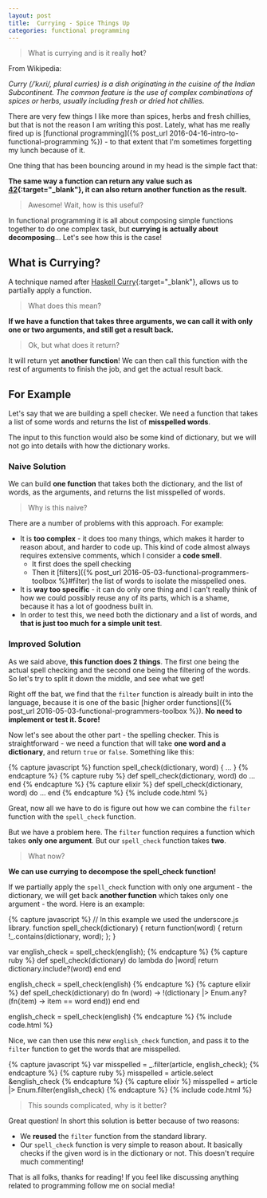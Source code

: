 ```yaml
---
layout: post
title:  Currying - Spice Things Up
categories: functional programming
---
```


> What is currying and is it really **hot**?

From Wikipedia:

*Curry (/ˈkʌri/, plural curries) is a dish originating in the cuisine of the Indian Subcontinent. The common feature is the use of complex combinations of spices or herbs, usually including fresh or dried hot chillies.*

There are very few things I like more than spices, herbs and fresh chillies, but that is not the reason I am writing this post. Lately, what has me really fired up is [functional programming]({% post_url 2016-04-16-intro-to-functional-programming %}) - to that extent that I'm sometimes forgetting my lunch because of it.

One thing that has been bouncing around in my head is the simple fact that:

**The same way a function can return any value such as [42][42]{:target="_blank"}, it can also return another function as the result.**

> Awesome! Wait, how is this useful?

In functional programming it is all about composing simple functions together to do one complex task, but **currying is actually about decomposing**... Let's see how this is the case!

## What is Currying?

A technique named after [Haskell Curry](https://en.wikipedia.org/wiki/Haskell_Curry){:target="_blank"}, allows us to partially apply a function.

> What does this mean?

**If we have a function that takes three arguments, we can call it with only one or two arguments, and still get a result back.**

> Ok, but what does it return?

It will return yet **another function**! We can then call this function with the rest of arguments to finish the job, and get the actual result back.

## For Example

Let's say that we are building a spell checker. We need a function that takes a list of some words and returns the list of **misspelled words**.

The input to this function would also be some kind of dictionary, but we will not go into details with how the dictionary works.

### Naive Solution

We can build **one function** that takes both the dictionary, and the list of words, as the arguments, and returns the list misspelled of words.

> Why is this naive?

There are a number of problems with this approach. For example:

- It is **too complex** - it does too many things, which makes it harder to reason about, and harder to code up. This kind of code almost always requires extensive comments, which I consider a **code smell**.
  - It first does the spell checking
  - Then it [filters]({% post_url 2016-05-03-functional-programmers-toolbox %}#filter) the list of words to isolate the misspelled ones.
- It is **way too specific** - it can do only one thing and I can't really think of how we could possibly reuse any of its parts, which is a shame, because it has a lot of goodness built in.
- In order to test this, we need both the dictionary and a list of words, and **that is just too much for a simple unit test**.

### Improved Solution

As we said above, **this function does 2 things**. The first one being the actual spell checking and the second one being the filtering of the words. So let's try to split it down the middle, and see what we get!

Right off the bat, we find that the `filter` function is already built in into the language, because it is one of the basic [higher order functions]({% post_url 2016-05-03-functional-programmers-toolbox %}). **No need to implement or test it. Score!**

Now let's see about the other part - the spelling checker. This is straightforward - we need a function that will take **one word and a dictionary**, and return `true` or `false`. Something like this:

{% capture  javascript %}
function spell_check(dictionary, word) { ... }
{% endcapture %}
{% capture  ruby %}
def spell_check(dictionary, word) do ... end
{% endcapture %}
{% capture  elixir %}
def spell_check(dictionary, word) do ... end
{% endcapture %}
{% include code.html %}

Great, now all we have to do is figure out how we can combine the `filter` function with the `spell_check` function.

But we have a problem here. The `filter` function requires a function which takes **only one argument**. But our `spell_check` function takes **two**.

> What now?

**We can use currying to decompose the spell_check function!**

If we partially apply the `spell_check` function with only one argument - the dictionary, we will get back **another function** which takes only one argument - the word. Here is an example:

{% capture javascript %}
// In this example we used the underscore.js library.
function spell_check(dictionary) {
  return function(word) {
    return !_.contains(dictionary, word);
  };
}

var english_check = spell_check(english);
{% endcapture %}
{% capture ruby %}
def spell_check(dictionary) do
  lambda do |word|
    return dictionary.include?(word)
  end
end

english_check = spell_check(english)
{% endcapture %}
{% capture elixir %}
def spell_check(dictionary) do
  fn (word) ->
    !(dictionary |> Enum.any?(fn(item) -> item == word end))
  end
end

english_check = spell_check(english)
{% endcapture %}
{% include code.html %}

Nice, we can then use this new `english_check` function, and pass it to the `filter` function to get the words that are misspelled.

{% capture javascript %}
var misspelled = _.filter(article, english_check);
{% endcapture %}
{% capture ruby %}
misspelled = article.select &english_check
{% endcapture %}
{% capture elixir %}
misspelled = article |> Enum.filter(english_check)
{% endcapture %}
{% include code.html %}

> This sounds complicated, why is it better?

Great question! In short this solution is better because of two reasons:

- We **reused** the `filter` function from the standard library.
- Our `spell_check` function is very simple to reason about. It basically checks if the given word is in the dictionary or not. This doesn't require much commenting!

That is all folks, thanks for reading! If you feel like discussing anything related to programming follow me on social media!

[42]: https://en.wikipedia.org/wiki/Phrases_from_The_Hitchhiker%27s_Guide_to_the_Galaxy#Answer_to_the_Ultimate_Question_of_Life.2C_the_Universe.2C_and_Everything_.2842.29